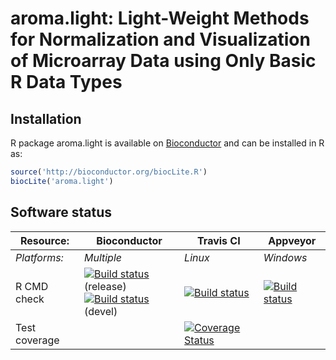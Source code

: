 # aroma.light: Light-Weight Methods for Normalization and Visualization of Microarray Data using Only Basic R Data Types


## Installation
R package aroma.light is available on [Bioconductor](http://www.bioconductor.org/packages/devel/bioc/html/aroma.light.html) and can be installed in R as:

```r
source('http://bioconductor.org/biocLite.R')
biocLite('aroma.light')
```




## Software status

| Resource:     | Bioconductor        | Travis CI     | Appveyor         |
| ------------- | ------------------- | ------------- | ---------------- |
| _Platforms:_  | _Multiple_          | _Linux_       | _Windows_        |
| R CMD check   | <a href="http://bioconductor.org/checkResults/release/bioc-LATEST/aroma.light/"><img border="0" src="http://bioconductor.org/shields/build/release/bioc/aroma.light.svg" alt="Build status"></a> (release)</br><a href="http://bioconductor.org/checkResults/devel/bioc-LATEST/aroma.light/"><img border="0" src="http://bioconductor.org/shields/build/devel/bioc/aroma.light.svg" alt="Build status"></a> (devel) | <a href="https://travis-ci.org/HenrikBengtsson/aroma.light"><img src="https://travis-ci.org/HenrikBengtsson/aroma.light.svg" alt="Build status"></a> | <a href="https://ci.appveyor.com/project/HenrikBengtsson/aroma-light"><img src="https://ci.appveyor.com/api/projects/status/github/HenrikBengtsson/aroma.light?svg=true" alt="Build status"></a> |
| Test coverage |                     | <a href="https://coveralls.io/r/HenrikBengtsson/aroma.light"><img src="https://coveralls.io/repos/HenrikBengtsson/aroma.light/badge.svg?branch=develop" alt="Coverage Status"/></a>   |                  |
